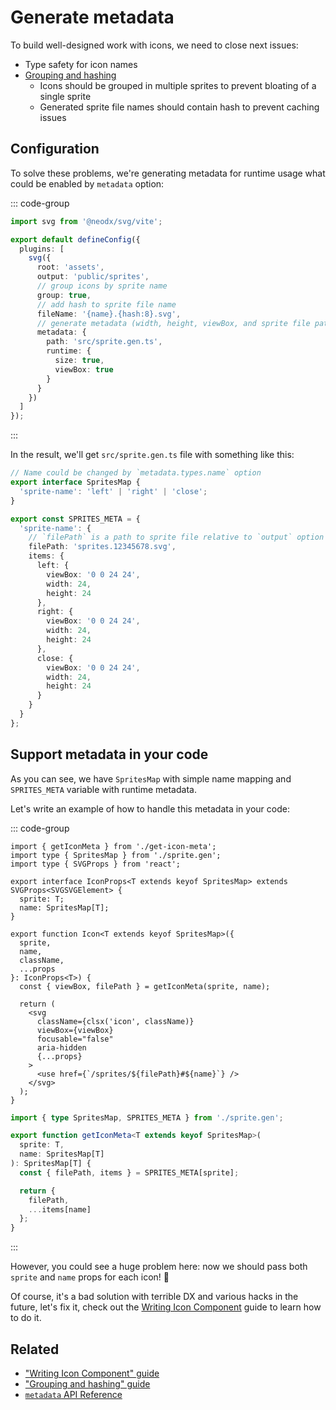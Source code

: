 # Generate metadata

To build well-designed work with icons, we need to close next issues:

- Type safety for icon names
- [Grouping and hashing](./group-and-hash.md)
  - Icons should be grouped in multiple sprites to prevent bloating of a single sprite
  - Generated sprite file names should contain hash to prevent caching issues

## Configuration

To solve these problems, we're generating metadata for runtime usage what could be enabled by `metadata` option:

::: code-group

```typescript {13-19} [vite.config.ts]
import svg from '@neodx/svg/vite';

export default defineConfig({
  plugins: [
    svg({
      root: 'assets',
      output: 'public/sprites',
      // group icons by sprite name
      group: true,
      // add hash to sprite file name
      fileName: '{name}.{hash:8}.svg',
      // generate metadata (width, height, viewBox, and sprite file path)
      metadata: {
        path: 'src/sprite.gen.ts',
        runtime: {
          size: true,
          viewBox: true
        }
      }
    })
  ]
});
```

:::

In the result, we'll get `src/sprite.gen.ts` file with something like this:

```typescript
// Name could be changed by `metadata.types.name` option
export interface SpritesMap {
  'sprite-name': 'left' | 'right' | 'close';
}

export const SPRITES_META = {
  'sprite-name': {
    // `filePath` is a path to sprite file relative to `output` option
    filePath: 'sprites.12345678.svg',
    items: {
      left: {
        viewBox: '0 0 24 24',
        width: 24,
        height: 24
      },
      right: {
        viewBox: '0 0 24 24',
        width: 24,
        height: 24
      },
      close: {
        viewBox: '0 0 24 24',
        width: 24,
        height: 24
      }
    }
  }
};
```

## Support metadata in your code

As you can see, we have `SpritesMap` with simple name mapping and `SPRITES_META` variable with runtime metadata.

Let's write an example of how to handle this metadata in your code:

::: code-group

```tsx {1-2,6-7,11-12,16,21,26} [icon.tsx]
import { getIconMeta } from './get-icon-meta';
import type { SpritesMap } from './sprite.gen';
import type { SVGProps } from 'react';

export interface IconProps<T extends keyof SpritesMap> extends SVGProps<SVGSVGElement> {
  sprite: T;
  name: SpritesMap[T];
}

export function Icon<T extends keyof SpritesMap>({
  sprite,
  name,
  className,
  ...props
}: IconProps<T>) {
  const { viewBox, filePath } = getIconMeta(sprite, name);

  return (
    <svg
      className={clsx('icon', className)}
      viewBox={viewBox}
      focusable="false"
      aria-hidden
      {...props}
    >
      <use href={`/sprites/${filePath}#${name}`} />
    </svg>
  );
}
```

```typescript [get-icon-meta.ts]
import { type SpritesMap, SPRITES_META } from './sprite.gen';

export function getIconMeta<T extends keyof SpritesMap>(
  sprite: T,
  name: SpritesMap[T]
): SpritesMap[T] {
  const { filePath, items } = SPRITES_META[sprite];

  return {
    filePath,
    ...items[name]
  };
}
```

:::

However, you could see a huge problem here: now we should pass both `sprite` and `name` props for each icon! 🤯

Of course, it's a bad solution with terrible DX and various hacks in the future, let's fix it, check out the [Writing Icon Component](./writing-icon-component.md) guide to learn how to do it.

## Related

- ["Writing Icon Component" guide](./writing-icon-component.md)
- ["Grouping and hashing" guide](./group-and-hash.md)
- [`metadata` API Reference](./api/plugins/metadata.md)
